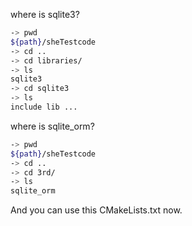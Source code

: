 where is sqlite3?

```bash
-> pwd
${path}/sheTestcode
-> cd ..
-> cd libraries/
-> ls
sqlite3
-> cd sqlite3
-> ls
include lib ...
```
where is sqlite_orm?

```bash
-> pwd
${path}/sheTestcode
-> cd ..
-> cd 3rd/
-> ls
sqlite_orm
```


And you can use this CMakeLists.txt now.


